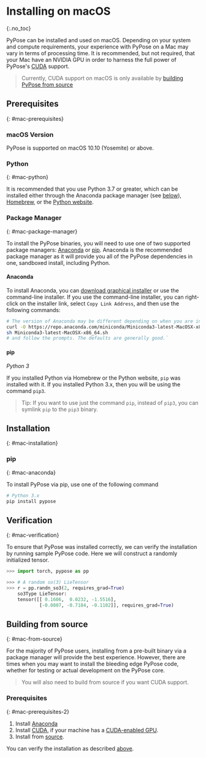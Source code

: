 # Installing on macOS
{:.no_toc}

PyPose can be installed and used on macOS. Depending on your system and compute requirements, your experience with PyPose on a Mac may vary in terms of processing time. It is recommended, but not required, that your Mac have an NVIDIA GPU in order to harness the full power of PyPose's [CUDA](https://developer.nvidia.com/cuda-zone) support.

> Currently, CUDA support on macOS is only available by [building PyPose from source](#mac-from-source)

## Prerequisites
{: #mac-prerequisites}

### macOS Version

PyPose is supported on macOS 10.10 (Yosemite) or above.

### Python
{: #mac-python}

It is recommended that you use Python 3.7 or greater, which can be installed either through the Anaconda package manager (see [below](#anaconda)), [Homebrew](https://brew.sh/), or the [Python website](https://www.python.org/downloads/mac-osx/).

### Package Manager
{: #mac-package-manager}

To install the PyPose binaries, you will need to use one of two supported package managers: [Anaconda](https://www.anaconda.com/download/#macos) or [pip](https://pypi.org/project/pip/). Anaconda is the recommended package manager as it will provide you all of the PyPose dependencies in one, sandboxed install, including Python.

#### Anaconda

To install Anaconda, you can [download graphical installer](https://www.anaconda.com/download/#macos) or use the command-line installer. If you use the command-line installer, you can right-click on the installer link, select `Copy Link Address`, and then use the following commands:

```bash
# The version of Anaconda may be different depending on when you are installing`
curl -O https://repo.anaconda.com/miniconda/Miniconda3-latest-MacOSX-x86_64.sh
sh Miniconda3-latest-MacOSX-x86_64.sh
# and follow the prompts. The defaults are generally good.`
```

#### pip

*Python 3*

If you installed Python via Homebrew or the Python website, `pip` was installed with it. If you installed Python 3.x, then you will be using the command `pip3`.

> Tip: If you want to use just the command  `pip`, instead of `pip3`, you can symlink `pip` to the `pip3` binary.

## Installation
{: #mac-installation}

### pip
{: #mac-anaconda}

To install PyPose via pip, use one of the following command

```bash
# Python 3.x
pip install pypose
```

## Verification
{: #mac-verification}

To ensure that PyPose was installed correctly, we can verify the installation by running sample PyPose code. Here we will construct a randomly initialized tensor.


```python
>>> import torch, pypose as pp

>>> # A random so(3) LieTensor
>>> r = pp.randn_so3(2, requires_grad=True)
    so3Type LieTensor:
    tensor([[ 0.1606,  0.0232, -1.5516],
            [-0.0807, -0.7184, -0.1102]], requires_grad=True)
```

## Building from source
{: #mac-from-source}

For the majority of PyPose users, installing from a pre-built binary via a package manager will provide the best experience. However, there are times when you may want to install the bleeding edge PyPose code, whether for testing or actual development on the PyPose core.

> You will also need to build from source if you want CUDA support.

### Prerequisites
{: #mac-prerequisites-2}

1. Install [Anaconda](#anaconda)
2. Install [CUDA](https://developer.nvidia.com/cuda-downloads), if your machine has a [CUDA-enabled GPU](https://developer.nvidia.com/cuda-gpus).
3. Install from [source](https://github.com/pypose/pypose).

You can verify the installation as described [above](#mac-verification).

